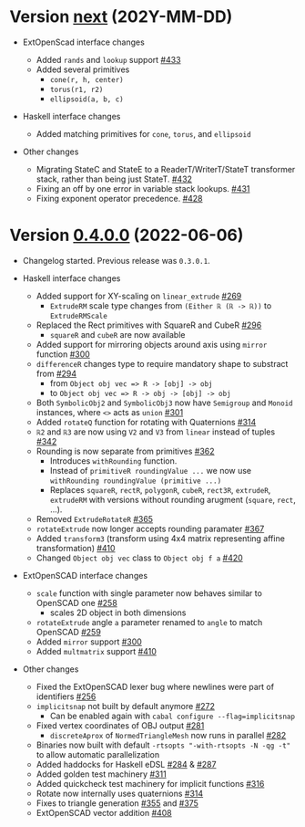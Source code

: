 # Version [next](https://github.com/Haskell-Things/ImplicitCAD/compare/v0.4.0.0...master) (202Y-MM-DD)

* ExtOpenScad interface changes
  * Added `rands` and `lookup` support [#433](https://github.com/Haskell-Things/ImplicitCAD/pull/433)
  * Added several primitives
    * `cone(r, h, center)`
    * `torus(r1, r2)`
    * `ellipsoid(a, b, c)`

* Haskell interface changes
  * Added matching primitives for `cone`, `torus`, and `ellipsoid`

* Other changes
  * Migrating StateC and StateE to a ReaderT/WriterT/StateT transformer stack, rather than being just StateT. [#432](https://github.com/Haskell-Things/ImplicitCAD/pull/432)
  * Fixing an off by one error in variable stack lookups. [#431](https://github.com/Haskell-Things/ImplicitCAD/issues/431)
  * Fixing exponent operator precedence. [#428](https://github.com/Haskell-Things/ImplicitCAD/issues/428)

# Version [0.4.0.0](https://github.com/Haskell-Things/ImplicitCAD/compare/v0.3.0.0...v0.4.0.0) (2022-06-06)

* Changelog started. Previous release was `0.3.0.1`.

* Haskell interface changes
  * Added support for XY-scaling on `linear_extrude` [#269](https://github.com/Haskell-Things/ImplicitCAD/pull/269)
    * `ExtrudeRM` scale type changes from `(Either ℝ (ℝ -> ℝ))` to `ExtrudeRMScale`
  * Replaced the Rect primitives with SquareR and CubeR [#296](https://github.com/Haskell-Things/ImplicitCAD/pull/296)
    * `squareR` and `cubeR` are now available
  * Added support for mirroring objects around axis using `mirror` function [#300](https://github.com/Haskell-Things/ImplicitCAD/pull/300)
  * `differenceR` changes type to require mandatory shape to substract from [#294](https://github.com/Haskell-Things/ImplicitCAD/pull/294)
    * from `Object obj vec => R -> [obj] -> obj`
    * to `Object obj vec => R -> obj -> [obj] -> obj`
  * Both `SymbolicObj2` and `SymbolicObj3` now have `Semigroup` and `Monoid` instances, where `<>` acts as `union` [#301](https://github.com/Haskell-Things/ImplicitCAD/pull/301)
  * Added `rotateQ` function for rotating with Quaternions [#314](https://github.com/Haskell-Things/ImplicitCAD/pull/314)
  * `ℝ2` and `ℝ3` are now using `V2` and `V3` from `linear` instead of tuples [#342](https://github.com/Haskell-Things/ImplicitCAD/pull/342)
  * Rounding is now separate from primitives [#362](https://github.com/Haskell-Things/ImplicitCAD/pull/362)
    * Introduces `withRounding` function.
    * Instead of `primitiveR roundingValue ...` we now use `withRounding roundingValue (primitive ...)`
    * Replaces `squareR`, `rectR`, `polygonR`, `cubeR`, `rect3R`, `extrudeR`, `extrudeRM` with versions
      without rounding arugment (`square`, `rect`, ...).
  * Removed `ExtrudeRotateR` [#365](https://github.com/Haskell-Things/ImplicitCAD/pull/365)
  * `rotateExtrude` now longer accepts rounding paramater [#367](https://github.com/Haskell-Things/ImplicitCAD/pull/367)
  * Added `transform3` (transform using 4x4 matrix representing affine transformation) [#410](https://github.com/Haskell-Things/ImplicitCAD/pull/410)
  * Changed `Object obj vec` class to `Object obj f a` [#420](https://github.com/Haskell-Things/ImplicitCAD/pull/420)

* ExtOpenSCAD interface changes
  * `scale` function with single parameter now behaves similar to OpenSCAD one [#258](https://github.com/Haskell-Things/ImplicitCAD/pull/258)
    * scales 2D object in both dimensions
  * `rotateExtrude` angle `a` parameter renamed to `angle` to match OpenSCAD [#259](https://github.com/Haskell-Things/ImplicitCAD/pull/259)
  * Added `mirror` support [#300](https://github.com/Haskell-Things/ImplicitCAD/pull/300)
  * Added `multmatrix` support [#410](https://github.com/Haskell-Things/ImplicitCAD/pull/410)

* Other changes
  * Fixed the ExtOpenSCAD lexer bug where newlines were part of identifiers [#256](https://github.com/Haskell-Things/ImplicitCAD/pull/256)
  * `implicitsnap` not built by default anymore [#272](https://github.com/Haskell-Things/ImplicitCAD/pull/272)
    * Can be enabled again with `cabal configure --flag=implicitsnap`
  * Fixed vertex coordinates of OBJ output [#281](https://github.com/Haskell-Things/ImplicitCAD/pull/281)
    * `discreteAprox` of `NormedTriangleMesh` now runs in parallel [#282](https://github.com/Haskell-Things/ImplicitCAD/pull/282)
  * Binaries now built with default `-rtsopts "-with-rtsopts -N -qg -t"` to allow automatic parallelization
  * Added haddocks for Haskell eDSL [#284](https://github.com/Haskell-Things/ImplicitCAD/pull/284) & [#287](https://github.com/Haskell-Things/ImplicitCAD/pull/287)
  * Added golden test machinery [#311](https://github.com/Haskell-Things/ImplicitCAD/pull/311)
  * Added quickcheck test machinery for implicit functions [#316](https://github.com/Haskell-Things/ImplicitCAD/pull/316)
  * Rotate now internally uses quaternions [#314](https://github.com/Haskell-Things/ImplicitCAD/pull/314)
  * Fixes to triangle generation [#355](https://github.com/Haskell-Things/ImplicitCAD/pull/355) and [#375](https://github.com/Haskell-Things/ImplicitCAD/pull/375)
  * ExtOpenSCAD vector addition [#408](https://github.com/Haskell-Things/ImplicitCAD/pull/408)
